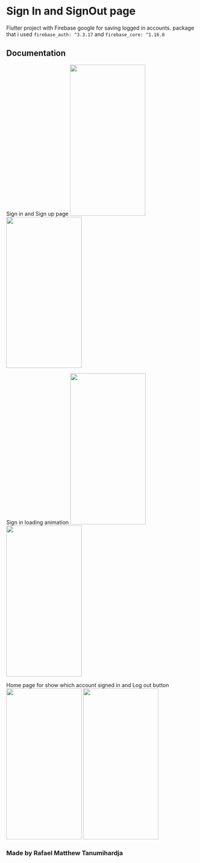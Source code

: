 # Sign In and SignOut page

Flutter project with Firebase google for saving logged in accounts.
package that i used `firebase_auth: ^3.3.17` and `firebase_core: ^1.16.0`

## Documentation
Sign in and Sign up page
<img src="https://user-images.githubusercontent.com/99629720/167581732-9e182b1f-a1f2-4c35-afca-599097c7477a.png" width="200" height="400">    <img src="https://user-images.githubusercontent.com/99629720/167581755-5461c258-0cbc-40fe-8ad8-913a2cace887.png" width="200" height="400">

Sign in loading animation
<img src="https://user-images.githubusercontent.com/99629720/167582232-f7706f45-5857-447c-b7ac-8d19fd3337c3.png" width="200" height="400">    <img src="https://user-images.githubusercontent.com/99629720/167582239-40b9ecf5-fdb6-48d1-b36d-27f2d477902b.png" width="200" height="400">

Home page for show which account signed in and Log out button
<img src="https://user-images.githubusercontent.com/99629720/167582468-fda2fc3f-8f68-4450-88b1-5e9090ecea41.png" width="200" height="400">    <img src="https://user-images.githubusercontent.com/99629720/167582478-f3261da4-b26c-4344-94a9-8ae9b46e96e9.png" width="200" height="400">

### Made by Rafael Matthew Tanumihardja